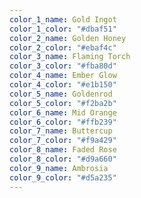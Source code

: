 ```yaml
---
color_1_name: Gold Ingot
color_1_color: "#dbaf51"
color_2_name: Golden Honey
color_2_color: "#ebaf4c"
color_3_name: Flaming Torch
color_3_color: "#fba80d"
color_4_name: Ember Glow
color_4_color: "#e1b150"
color_5_name: Goldenrod
color_5_color: "#f2ba2b"
color_6_name: Mid Orange
color_6_color: "#ffb239"
color_7_name: Buttercup
color_7_color: "#f9a429"
color_8_name: Faded Rose
color_8_color: "#d9a660"
color_9_name: Ambrosia
color_9_color: "#d5a235"
---
```

